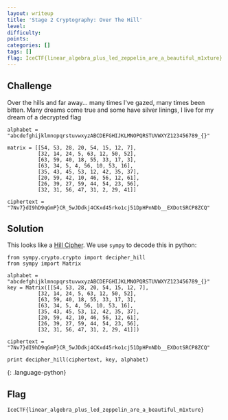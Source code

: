 ```yaml
---
layout: writeup
title: 'Stage 2 Cryptography: Over The Hill'
level:
difficulty:
points:
categories: []
tags: []
flag: IceCTF{linear_algebra_plus_led_zeppelin_are_a_beautiful_m1xture}
---
```

## Challenge

Over the hills and far away... many times I've gazed, many times been
bitten. Many dreams come true and some have silver linings, I live for
my dream of a decrypted flag

    alphabet = "abcdefghijklmnopqrstuvwxyzABCDEFGHIJKLMNOPQRSTUVWXYZ123456789_{}"
    
    matrix = [[54, 53, 28, 20, 54, 15, 12, 7],
              [32, 14, 24, 5, 63, 12, 50, 52],
              [63, 59, 40, 18, 55, 33, 17, 3],
              [63, 34, 5, 4, 56, 10, 53, 16],
              [35, 43, 45, 53, 12, 42, 35, 37],
              [20, 59, 42, 10, 46, 56, 12, 61],
              [26, 39, 27, 59, 44, 54, 23, 56],
              [32, 31, 56, 47, 31, 2, 29, 41]]
    
    ciphertext = "7Nv7}dI9hD9qGmP}CR_5wJDdkj4CKxd45rko1cj51DpHPnNDb__EXDotSRCP8ZCQ"

## Solution

This looks like a [Hill Cipher][1]. We use `sympy` to decode this in
python:

    from sympy.crypto.crypto import decipher_hill
    from sympy import Matrix
    
    alphabet = "abcdefghijklmnopqrstuvwxyzABCDEFGHIJKLMNOPQRSTUVWXYZ123456789_{}"
    key = Matrix([[54, 53, 28, 20, 54, 15, 12, 7],
              [32, 14, 24, 5, 63, 12, 50, 52],
              [63, 59, 40, 18, 55, 33, 17, 3],
              [63, 34, 5, 4, 56, 10, 53, 16],
              [35, 43, 45, 53, 12, 42, 35, 37],
              [20, 59, 42, 10, 46, 56, 12, 61],
              [26, 39, 27, 59, 44, 54, 23, 56],
              [32, 31, 56, 47, 31, 2, 29, 41]])
    
    ciphertext = "7Nv7}dI9hD9qGmP}CR_5wJDdkj4CKxd45rko1cj51DpHPnNDb__EXDotSRCP8ZCQ"
    
    print decipher_hill(ciphertext, key, alphabet)
{: .language-python}

## Flag

    IceCTF{linear_algebra_plus_led_zeppelin_are_a_beautiful_m1xture}



[1]: https://en.wikipedia.org/wiki/Hill_cipher
